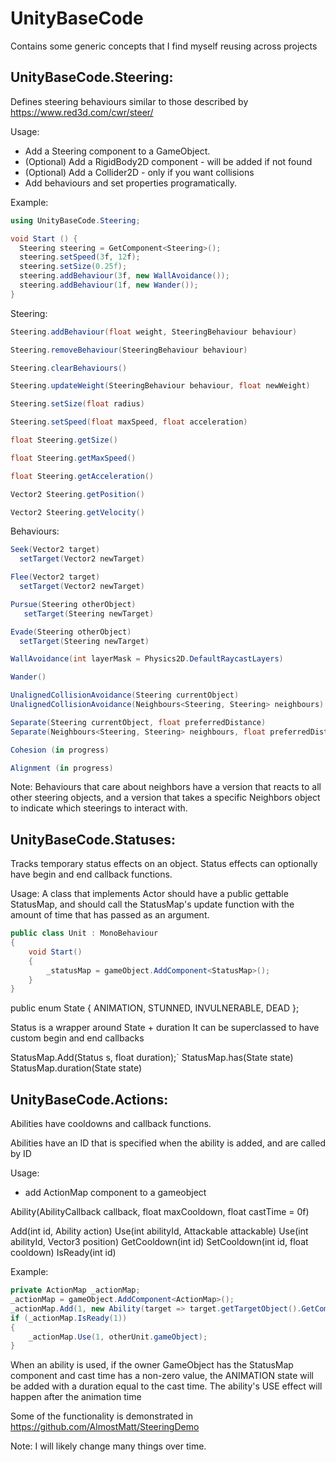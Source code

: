 # UnityBaseCode
Contains some generic concepts that I find myself reusing across projects

## UnityBaseCode.Steering:
Defines steering behaviours similar to those described by https://www.red3d.com/cwr/steer/

Usage:
* Add a Steering component to a GameObject.
* (Optional) Add a RigidBody2D component - will be added if not found
* (Optional) Add a Collider2D - only if you want collisions
* Add behaviours and set properties programatically.

Example:
```csharp
using UnityBaseCode.Steering;

void Start () {
  Steering steering = GetComponent<Steering>();
  steering.setSpeed(3f, 12f);
  steering.setSize(0.25f);
  steering.addBehaviour(3f, new WallAvoidance());
  steering.addBehaviour(1f, new Wander());
}
```

Steering:
```csharp
Steering.addBehaviour(float weight, SteeringBehaviour behaviour)

Steering.removeBehaviour(SteeringBehaviour behaviour)

Steering.clearBehaviours()

Steering.updateWeight(SteeringBehaviour behaviour, float newWeight)

Steering.setSize(float radius)

Steering.setSpeed(float maxSpeed, float acceleration)

float Steering.getSize()

float Steering.getMaxSpeed()

float Steering.getAcceleration()

Vector2 Steering.getPosition()

Vector2 Steering.getVelocity()
```

Behaviours:
```csharp
Seek(Vector2 target)
  setTarget(Vector2 newTarget)

Flee(Vector2 target)
  setTarget(Vector2 newTarget)

Pursue(Steering otherObject)
   setTarget(Steering newTarget)

Evade(Steering otherObject)
  setTarget(Steering newTarget)

WallAvoidance(int layerMask = Physics2D.DefaultRaycastLayers)

Wander()

UnalignedCollisionAvoidance(Steering currentObject)
UnalignedCollisionAvoidance(Neighbours<Steering, Steering> neighbours)

Separate(Steering currentObject, float preferredDistance)
Separate(Neighbours<Steering, Steering> neighbours, float preferredDistance)

Cohesion (in progress)

Alignment (in progress)
```

Note: Behaviours that care about neighbors have a version that reacts to all other steering objects, and a version that takes a specific Neighbors object to indicate which steerings to interact with.

## UnityBaseCode.Statuses:
Tracks temporary status effects on an object. Status effects can optionally have begin and end callback functions.

Usage:
A class that implements Actor should have a public gettable StatusMap, and should call the StatusMap's update function with the amount of time that has passed as an argument. 

```csharp
public class Unit : MonoBehaviour
{
    void Start()
    {
        _statusMap = gameObject.AddComponent<StatusMap>();
    }
}
```

public enum State { ANIMATION, STUNNED, INVULNERABLE, DEAD };

Status is a wrapper around State + duration
It can be superclassed to have custom begin and end callbacks 

StatusMap.Add(Status s, float duration);`
StatusMap.has(State state)
StatusMap.duration(State state)

## UnityBaseCode.Actions:
Abilities have cooldowns and callback functions.

Abilities have an ID that is specified when the ability is added, and are called by ID

Usage:
* add ActionMap component to a gameobject

Ability(AbilityCallback callback, float maxCooldown, float castTime = 0f)

Add(int id, Ability action)
Use(int abilityId, Attackable attackable)
Use(int abilityId, Vector3 position)
GetCooldown(int id)
SetCooldown(int id, float cooldown)
IsReady(int id)

Example:
```csharp
private ActionMap _actionMap;
_actionMap = gameObject.AddComponent<ActionMap>();
_actionMap.Add(1, new Ability(target => target.getTargetObject().GetComponent<Unit>().Damage(5), 1f, 0.1f));
if (_actionMap.IsReady(1))
{
    _actionMap.Use(1, otherUnit.gameObject);
}
```

When an ability is used, if the owner GameObject has the StatusMap component and cast time has a non-zero value, the ANIMATION state will be added with a duration equal to the cast time.
The ability's USE effect will happen after the animation time

Some of the functionality is demonstrated in https://github.com/AlmostMatt/SteeringDemo

Note: I will likely change many things over time.
